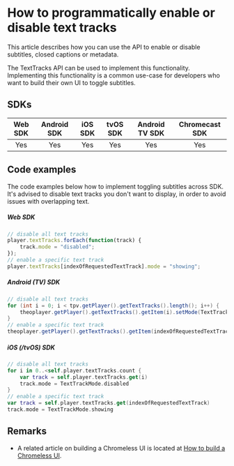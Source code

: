 # How to programmatically enable or disable text tracks

This article describes how you can use the API to enable or disable subtitles, closed captions or metadata.

The TextTracks API can be used to implement this functionality. 
Implementing this functionality is a common use-case for developers who want to build their own UI to toggle subtitles.

## SDKs

| Web SDK | Android SDK | iOS SDK | tvOS SDK| Android TV SDK | Chromecast SDK |
| :-----: | :---------: | :-----: | :--: | :------------: | :------------: |
|   Yes   |  Yes  |   Yes  | Yes  |      Yes    |      Yes    |

## Code examples

The code examples below how to implement toggling subtitles across SDK. It's advised to disable text tracks you don't want to display, in order to avoid issues with overlapping text.

##### Web SDK

```js
// disable all text tracks
player.textTracks.forEach(function(track) {
    track.mode = "disabled";
});
// enable a specific text track
player.textTracks[indexOfRequestedTextTrack].mode = "showing";
```

##### Android (TV) SDK

```java
// disable all text tracks
for (int i = 0; i < tpv.getPlayer().getTextTracks().length(); i++) {
    theoplayer.getPlayer().getTextTracks().getItem(i).setMode(TextTrackMode.DISABLED);
}
// enable a specific text track
theoplayer.getPlayer().getTextTracks().getItem(indexOfRequestedTextTrack).setMode(TextTrackMode.SHOWING);
```

##### iOS (/tvOS) SDK

```swift
// disable all text tracks
for i in 0..<self.player.textTracks.count {
    var track = self.player.textTracks.get(i)
    track.mode = TextTrackMode.disabled
}
// enable a specific text track
var track = self.player.textTracks.get(indexOfRequestedTextTrack)
track.mode = TextTrackMode.showing
```

## Remarks

- A related article on building a Chromeless UI is located at [How to build a Chromeless UI](../../how-to-guides/11-ui/06-how-to-build-chromeless-ui.md).